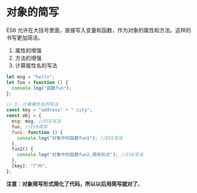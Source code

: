# 对象的简写

ES6 允许在大括号里面，直接写入变量和函数，作为对象的属性和方法。这样的书写更加简洁。

1. 属性的增强
2. 方法的增强
3. 计算属性名的写法

```js
let msg = "hello";
let fun = function () {
  console.log("函数fun");
};

// 3. 计算属性名的写法
const key = "address" + " city";
const obj = {
  msg: msg, //ES5写法
  fun, //ES6简写
  fun1: function () {
    console.log("对象中的函数fun1"); //ES5写法
  },
  fun2() {
    console.log("对象中的函数fun2,简写形式"); //ES6写法
  },
  [key]: "广州",
};
```

**注意：对象简写形式简化了代码，所以以后用简写就对了**。
